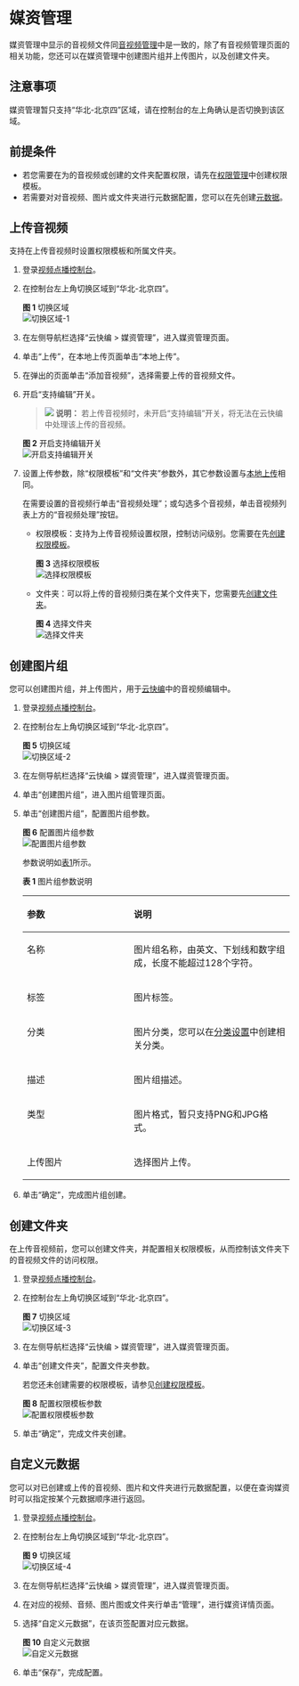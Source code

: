 # 媒资管理<a name="vod_01_0076"></a>

媒资管理中显示的音视频文件同[音视频管理](音视频管理.md)中是一致的，除了有音视频管理页面的相关功能，您还可以在媒资管理中创建图片组并上传图片，以及创建文件夹。

## 注意事项<a name="section2942143181911"></a>

媒资管理暂只支持“华北-北京四”区域，请在控制台的左上角确认是否切换到该区域。

## 前提条件<a name="section26121854143218"></a>

-   若您需要在为的音视频或创建的文件夹配置权限，请先在[权限管理](权限模板.md)中创建权限模板。
-   若需要对对音视频、图片或文件夹进行元数据配置，您可以在先创建[元数据](元数据.md)。

## 上传音视频<a name="section20499155015207"></a>

支持在上传音视频时设置权限模板和所属文件夹。

1.  登录[视频点播控制台](https://console.huaweicloud.com/vod)。
2.  在控制台左上角切换区域到“华北-北京四”。

    **图 1**  切换区域<a name="fig11221657144714"></a>  
    ![](figures/切换区域-1.png "切换区域-1")

3.  在左侧导航栏选择“云快编 \> 媒资管理”，进入媒资管理页面。
4.  单击“上传”，在本地上传页面单击“本地上传”。
5.  在弹出的页面单击“添加音视频”，选择需要上传的音视频文件。
6.  开启“支持编辑”开关。

    >![](public_sys-resources/icon-note.gif) **说明：** 
    >若上传音视频时，未开启“支持编辑”开关，将无法在云快编中处理该上传的音视频。

    **图 2**  开启支持编辑开关<a name="fig440130123513"></a>  
    ![](figures/开启支持编辑开关.png "开启支持编辑开关")

7.  设置上传参数，除“权限模板”和“文件夹”参数外，其它参数设置与[本地上传](控制台上传.md#section17454109134614)相同。

    在需要设置的音视频行单击“音视频处理”；或勾选多个音视频，单击音视频列表上方的“音视频处理”按钮。

    -   权限模板：支持为上传音视频设置权限，控制访问级别。您需要在先[创建权限模板](权限模板.md)。

        **图 3**  选择权限模板<a name="fig5718191514295"></a>  
        ![](figures/选择权限模板.png "选择权限模板")

    -   文件夹：可以将上传的音视频归类在某个文件夹下，您需要先[创建文件夹](#section1575554019337)。

        **图 4**  选择文件夹<a name="fig126874588242"></a>  
        ![](figures/选择文件夹.png "选择文件夹")



## 创建图片组<a name="section182434141202"></a>

您可以创建图片组，并上传图片，用于[云快编](云快编.md)中的音视频编辑中。

1.  登录[视频点播控制台](https://console.huaweicloud.com/vod)。
2.  在控制台左上角切换区域到“华北-北京四”。

    **图 5**  切换区域<a name="fig170818508216"></a>  
    ![](figures/切换区域-2.png "切换区域-2")

3.  在左侧导航栏选择“云快编 \> 媒资管理”，进入媒资管理页面。
4.  单击“创建图片组”，进入图片组管理页面。
5.  单击“创建图片组”，配置图片组参数。

    **图 6**  配置图片组参数<a name="fig199161010161718"></a>  
    ![](figures/配置图片组参数.png "配置图片组参数")

    参数说明如[表1](#table49505287400)所示。

    **表 1**  图片组参数说明

    <a name="table49505287400"></a>
    <table><thead align="left"><tr id="row99501028134016"><th class="cellrowborder" valign="top" width="39.96%" id="mcps1.2.3.1.1"><p id="p13950192854017"><a name="p13950192854017"></a><a name="p13950192854017"></a>参数</p>
    </th>
    <th class="cellrowborder" valign="top" width="60.040000000000006%" id="mcps1.2.3.1.2"><p id="p395082816402"><a name="p395082816402"></a><a name="p395082816402"></a>说明</p>
    </th>
    </tr>
    </thead>
    <tbody><tr id="row19515285404"><td class="cellrowborder" valign="top" width="39.96%" headers="mcps1.2.3.1.1 "><p id="p195172874011"><a name="p195172874011"></a><a name="p195172874011"></a>名称</p>
    </td>
    <td class="cellrowborder" valign="top" width="60.040000000000006%" headers="mcps1.2.3.1.2 "><p id="p16951102814012"><a name="p16951102814012"></a><a name="p16951102814012"></a>图片组名称，由英文、下划线和数字组成，长度不能超过128个字符。</p>
    </td>
    </tr>
    <tr id="row20951102814018"><td class="cellrowborder" valign="top" width="39.96%" headers="mcps1.2.3.1.1 "><p id="p139511281408"><a name="p139511281408"></a><a name="p139511281408"></a>标签</p>
    </td>
    <td class="cellrowborder" valign="top" width="60.040000000000006%" headers="mcps1.2.3.1.2 "><p id="p139511428134010"><a name="p139511428134010"></a><a name="p139511428134010"></a>图片标签。</p>
    </td>
    </tr>
    <tr id="row99512028174016"><td class="cellrowborder" valign="top" width="39.96%" headers="mcps1.2.3.1.1 "><p id="p395102813407"><a name="p395102813407"></a><a name="p395102813407"></a>分类</p>
    </td>
    <td class="cellrowborder" valign="top" width="60.040000000000006%" headers="mcps1.2.3.1.2 "><p id="p5951128144015"><a name="p5951128144015"></a><a name="p5951128144015"></a>图片分类，您可以在<a href="分类设置.md">分类设置</a>中创建相关分类。</p>
    </td>
    </tr>
    <tr id="row6951152812407"><td class="cellrowborder" valign="top" width="39.96%" headers="mcps1.2.3.1.1 "><p id="p0951928144011"><a name="p0951928144011"></a><a name="p0951928144011"></a>描述</p>
    </td>
    <td class="cellrowborder" valign="top" width="60.040000000000006%" headers="mcps1.2.3.1.2 "><p id="p7951132814017"><a name="p7951132814017"></a><a name="p7951132814017"></a>图片组描述。</p>
    </td>
    </tr>
    <tr id="row109511328194018"><td class="cellrowborder" valign="top" width="39.96%" headers="mcps1.2.3.1.1 "><p id="p69513282408"><a name="p69513282408"></a><a name="p69513282408"></a>类型</p>
    </td>
    <td class="cellrowborder" valign="top" width="60.040000000000006%" headers="mcps1.2.3.1.2 "><p id="p195152814407"><a name="p195152814407"></a><a name="p195152814407"></a>图片格式，暂只支持PNG和JPG格式。</p>
    </td>
    </tr>
    <tr id="row19516282402"><td class="cellrowborder" valign="top" width="39.96%" headers="mcps1.2.3.1.1 "><p id="p49513283407"><a name="p49513283407"></a><a name="p49513283407"></a>上传图片</p>
    </td>
    <td class="cellrowborder" valign="top" width="60.040000000000006%" headers="mcps1.2.3.1.2 "><p id="p3951192814408"><a name="p3951192814408"></a><a name="p3951192814408"></a>选择图片上传。</p>
    </td>
    </tr>
    </tbody>
    </table>

6.  单击“确定”，完成图片组创建。

## 创建文件夹<a name="section1575554019337"></a>

在上传音视频前，您可以创建文件夹，并配置相关权限模板，从而控制该文件夹下的音视频文件的访问权限。

1.  登录[视频点播控制台](https://console.huaweicloud.com/vod)。
2.  在控制台左上角切换区域到“华北-北京四”。

    **图 7**  切换区域<a name="fig1363585419213"></a>  
    ![](figures/切换区域-3.png "切换区域-3")

3.  在左侧导航栏选择“云快编 \> 媒资管理”，进入媒资管理页面。
4.  单击“创建文件夹”，配置文件夹参数。

    若您还未创建需要的权限模板，请参见[创建权限模板](权限模板.md)。

    **图 8**  配置权限模板参数<a name="fig553581961716"></a>  
    ![](figures/配置权限模板参数.png "配置权限模板参数")

5.  单击“确定”，完成文件夹创建。

## 自定义元数据<a name="section0784122313131"></a>

您可以对已创建或上传的音视频、图片和文件夹进行元数据配置，以便在查询媒资时可以指定按某个元数据顺序进行返回。

1.  登录[视频点播控制台](https://console.huaweicloud.com/vod)。
2.  在控制台左上角切换区域到“华北-北京四”。

    **图 9**  切换区域<a name="fig1693185552418"></a>  
    ![](figures/切换区域-4.png "切换区域-4")

3.  在左侧导航栏选择“云快编 \> 媒资管理”，进入媒资管理页面。
4.  在对应的视频、音频、图片图或文件夹行单击“管理”，进行媒资详情页面。
5.  选择“自定义元数据”，在该页签配置对应元数据。

    **图 10**  自定义元数据<a name="fig15824103042612"></a>  
    ![](figures/自定义元数据.png "自定义元数据")

6.  单击“保存”，完成配置。

